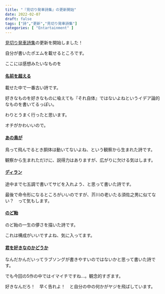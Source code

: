 ```yaml
---
title: "『見切り発車詩集』の更新開始"
date: 2022-02-07
draft: false
tags: ["詩","更新","見切り発車詩集"]
categories: [ "Entartainment" ]
---
```


[見切り発車詩集](https://kakuyomu.jp/works/16816927860555381526)の更新を開始しました！

自分が書いたポエムを載せるところです。

ここには感想みたいなものを

#### [名前を超える](https://kakuyomu.jp/works/16816927860555381526/episodes/16816927860555413699)

載せた中で一番古い詩です。

好きなものを好きなものに喩えても『それ自体』ではないよねというイデア論的なものを書いてるっぽい。

わりとうまく行ったと思います。

オチがかわいいので。

#### [あの鳥が](https://kakuyomu.jp/works/16816927860555381526/episodes/16816927860555427856)

鳥って飛んでるとき胴体は動いてないよね、という観察から生まれた詩です。

観察から生まれただけに、説得力はありますが、広がりに欠ける気はします。

#### [ディラン](https://kakuyomu.jp/works/16816927860555381526/episodes/16816927860555447233)

途中まで七五調で書いてサビを入れよう、と思って書いた詩です。

最後で命令形になるところがいいのですが、芥川の老いたる須佐之男に似てない？　って気もします。

#### [のど飴](https://kakuyomu.jp/works/16816927860555381526/episodes/16816927860555462544)

のど飴の一生の儚さを描いた詩です。

これは構成がいいですよね、気に入ってます。

#### [君を好きなのかどうか](https://kakuyomu.jp/works/16816927860555381526/episodes/16816927860555485727)

なんだかんだいってラブソングが書きやすいのではないかと思って書いた詩です。

でも今回の5作の中ではイマイチですね…。観念的すぎます。

好きなんだろ！　早く告れよ！　と自分の中の何かがヤジを飛ばしています。

